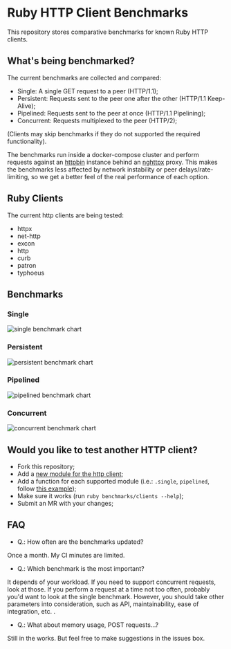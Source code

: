 # Ruby HTTP Client Benchmarks

This repository stores comparative benchmarks for known Ruby HTTP clients.

## What's being benchmarked?

The current benchmarks are collected and compared:

* Single: A single GET request to a peer (HTTP/1.1);
* Persistent: Requests sent to the peer one after the other (HTTP/1.1 Keep-Alive);
* Pipelined: Requests sent to the peer at once (HTTP/1.1 Pipelining);
* Concurrent: Requests multiplexed to the peer (HTTP/2);

(Clients may skip benchmarks if they do not supported the required functionality).

The benchmarks run inside a docker-compose cluster and perform requests against an [httpbin](https://httpbin.org/) instance behind an [nghttpx](https://nghttp2.org/documentation/nghttpx-howto.html) proxy. This makes the benchmarks less affected by network instability or peer delays/rate-limiting, so we get a better feel of the real performance of each option.


## Ruby Clients

The current http clients are being tested:

* httpx
* net-http
* excon
* http
* curb
* patron
* typhoeus

## Benchmarks


### Single

![single benchmark chart](https://gitlab.com/honeyryderchuck/http-clients-benchmark/-/jobs/artifacts/master/raw/snapshots/http-single-bench.png?job=benchmark)

### Persistent

![persistent benchmark chart](https://gitlab.com/honeyryderchuck/http-clients-benchmark/-/jobs/artifacts/master/raw/snapshots/http-persistent-bench.png?job=benchmark)

### Pipelined 

![pipelined benchmark chart](https://gitlab.com/honeyryderchuck/http-clients-benchmark/-/jobs/artifacts/master/raw/snapshots/http-pipelined-bench.png?job=benchmark)

### Concurrent

![concurrent benchmark chart](https://gitlab.com/honeyryderchuck/http-clients-benchmark/-/jobs/artifacts/master/raw/snapshots/http-concurrent-bench.png?job=benchmark)


## Would you like to test another HTTP client?


* Fork this repository;
* Add a [new module for the http client](https://gitlab.com/honeyryderchuck/http-clients-benchmark/-/tree/master/clients);
* Add a function for each supported module (i.e.: `.single`, `pipelined`, follow [this example](https://gitlab.com/honeyryderchuck/http-clients-benchmark/-/blob/master/clients/httpx.rb));
* Make sure it works (run `ruby benchmarks/clients --help`);
* Submit an MR with your changes;

## FAQ

* Q.: How often are the benchmarks updated?

Once a month. My CI minutes are limited.

* Q.: Which benchmark is the most important?

It depends of your workload. If you need to support concurrent requests, look at those. If you perform a request at a time not too often, probably you'd want to look at the single benchmark. However, you should take other parameters into consideration, such as API, maintainability, ease of integration, etc. .

* Q.: What about memory usage, POST requests...?

Still in the works. But feel free to make suggestions in the issues box.
